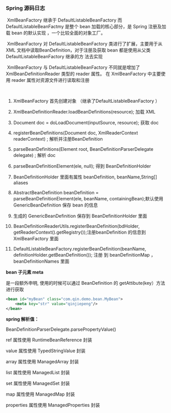 ### Spring 源码日志

​		XmlBeanFactory 继承于 DefaultListableBeanFactory 而 DefaultListableBeanFactmy 是整个 bean 加载的核心部分，是 Spring 注册及加载 bean 的默认实现 ，一个比较全面的对象工厂。

​		XmlBeanFactory  对 DefaultListableBeanFactory 类进行了扩展，主要用于从 XML 文档中读取BeanDefinition，对于注册及获取 bean 都是使用从父类 DefaultListableBeanFactory 继承的方 法去实现

​		XmlBeanFactory  与 DefaultListableBeanFactory  不同就是增加了 XmlBeanDefinitionReader 类型的 reader 属性。 在 XmlBeanFactory   中主要使用 reader 属性对资源文件进行读取和注册

​		



1. XmlBeanFactory 首先创建对象 （继承了DefaultListableBeanFactory   ）

2. XmlBeanDefinitionReader.loadBeanDefinitions(resource); 加载 XML 

3. Document doc = doLoadDocument(inputSource, resource); 获取 doc

4. registerBeanDefinitions(Document doc, XmlReaderContext readerContext) ; 解析并注册BeanDefinition

5. parseBeanDefinitions(Element root, BeanDefinitionParserDelegate delegate) ; 解析 doc

6. parseBeanDefinitionElement(ele, null);  得到 BeanDefinitionHolder

7. BeanDefinitionHolder 里面有属性 beanDefinition, beanName,String[] aliases

8. AbstractBeanDefinition beanDefinition = parseBeanDefinitionElement(ele, beanName, containingBean);默认使用 GenericBeanDefinition 保存 bean 的信息

9. 生成的  GenericBeanDefinition  保存到 BeanDefinitionHolder  里面

10. BeanDefinitionReaderUtils.registerBeanDefinition(bdHolder, getReaderContext().getRegistry());注册beanDefinition 的信息到 XmlBeanFactory 里面

11. DefaultListableBeanFactory.registerBeanDefinition(beanName, definitionHolder.getBeanDefinition()); 注册 到 beanDefinitionMap ，beanDefinitionNames 里面

    
    
    

**bean 子元素 meta** 

是一段额外申明, 使用的时候可以通过 BeanDefinition 的 getAttibute(key）方法进行获取

```xml
<bean id="myBean" class="com.qin.demo.bean.MyBean">
    <meta key="str" value="qinjiepeng"/>
</bean>
```

**spring 解析值：**

BeanDefinitionParserDelegate.parsePropertyValue() 

ref  属性使用 RuntimeBeanReference 封装

value 属性使用 TypedStringValue 封装

array 属性使用 ManagedArray 封装

list 属性使用 ManagedList 封装

set 属性使用 ManagedSet 封装

map 属性使用 ManagedMap 封装

properties 属性使用 ManagedProperties 封装

 

